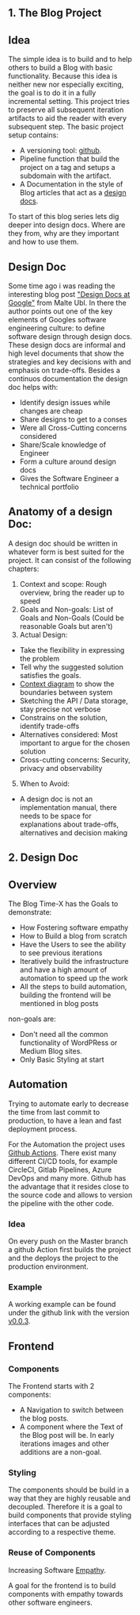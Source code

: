 <section style="width: 50%;">

# 1\. The Blog Project

## Idea

The simple idea is to build and to help others to build a Blog with basic functionality. Because this idea is neither new nor especially exciting, the goal is to do it in a fully incremental setting. This project tries to preserve all subsequent iteration artifacts to aid the reader with every subsequent step. The basic project setup contains:

*   A versioning tool: [github](https://github.com/julianiff/blog-project).
*   Pipeline function that build the project on a tag and setups a subdomain with the artifact.
*   A Documentation in the style of Blog articles that act as a [design docs](#designdocs).

To start of this blog series lets dig deeper into design docs. Where are they from, why are they important and how to use them.

## Design Doc

Some time ago i was reading the interesting blog post ["Design Docs at Google"](https://www.industrialempathy.com/posts/design-docs-at-google/) from Malte Ubl. In there the author points out one of the key elements of Googles software engineering culture: to define software design through design docs. These design docs are informal and high level documents that show the strategies and key decisions with and emphasis on trade-offs. Besides a continuos documentation the design doc helps with:

*   Identify design issues while changes are cheap
*   Share designs to get to a conses
*   Were all Cross-Cutting concerns considered
*   Share/Scale knowledge of Engineer
*   Form a culture around design docs
*   Gives the Software Engineer a technical portfolio

## Anatomy of a design Doc:

A design doc should be written in whatever form is best suited for the project. It can consist of the following chapters:

1.  Context and scope: Rough overview, bring the reader up to speed
2.  Goals and Non-goals: List of Goals and Non-Goals (Could be reasonable Goals but aren't)
3.  Actual Design:

*   Take the flexibility in expressing the problem
*   Tell why the suggested solution satisfies the goals.
*   [Context diagram](https://en.wikipedia.org/wiki/System_context_diagram) to show the boundaries between system
*   Sketching the API / Data storage, stay precise not verbose
*   Constrains on the solution, identify trade-offs
*   Alternatives considered: Most important to argue for the chosen solution
*   Cross-cutting concerns: Security, privacy and observability

5.  When to Avoid:

*   A design doc is not an implementation manual, there needs to be space for explanations about trade-offs, alternatives and decision making

</section>

<section style="width: 50%;">

# 2\. Design Doc

## Overview

The Blog Time-X has the Goals to demonstrate:

*   How Fostering software empathy
*   How to Build a blog from scratch
*   Have the Users to see the ability to see previous iterations
*   Iteratively build the infrastructure and have a high amount of automation to speed up the work
*   All the steps to build automation, building the frontend will be mentioned in blog posts

non-goals are:

*   Don't need all the common functionality of WordPRess or Medium Blog sites.
*   Only Basic Styling at start

## Automation

Trying to automate early to decrease the time from last commit to production, to have a lean and fast deployment process.

For the Automation the project uses [Github Actions](https://docs.github.com/en/actions). There exist many different CI/CD tools, for example CircleCI, Gitlab Pipelines, Azure DevOps and many more. Github has the advantage that it resides close to the source code and allows to version the pipeline with the other code.

### Idea

On every push on the Master branch a github Action first builds the project and the deploys the project to the production environment.

### Example

A working example can be found under the github link with the version [v0.0.3](https://github.com/julianiff/blog-project/blob/v0.0.3/.github/workflows/upload.yml).

## Frontend

### Components

The Frontend starts with 2 components:

*   A Navigation to switch between the blog posts.
*   A component where the Text of the Blog post will be. In early iterations images and other additions are a non-goal.

### Styling

The components should be build in a way that they are highly reusable and decoupled. Therefore it is a goal to build components that provide styling interfaces that can be adjusted according to a respective theme.

### Reuse of Components

Increasing Software [Empathy](https://www.industrialempathy.com/posts/designing-even-larger-applications/#if-uncertainty-is-high-then-reduce-the-degree-of-abstraction.).

A goal for the frontend is to build components with empathy towards other software engineers.

</section>